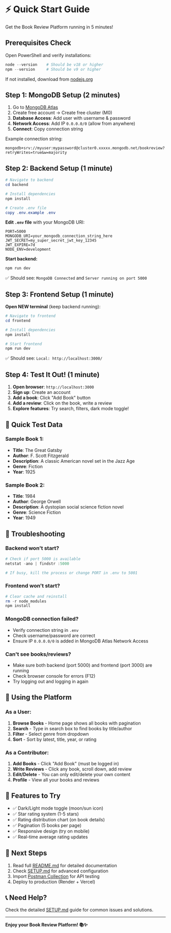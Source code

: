 # ⚡ Quick Start Guide

Get the Book Review Platform running in 5 minutes!

## Prerequisites Check

Open PowerShell and verify installations:

```powershell
node --version    # Should be v18 or higher
npm --version     # Should be v9 or higher
```

If not installed, download from [nodejs.org](https://nodejs.org/)

## Step 1: MongoDB Setup (2 minutes)

1. Go to [MongoDB Atlas](https://www.mongodb.com/cloud/atlas/register)
2. Create free account → Create free cluster (M0)
3. **Database Access**: Add user with username & password
4. **Network Access**: Add IP `0.0.0.0/0` (allow from anywhere)
5. **Connect**: Copy connection string

Example connection string:
```
mongodb+srv://myuser:mypassword@cluster0.xxxxx.mongodb.net/bookreview?retryWrites=true&w=majority
```

## Step 2: Backend Setup (1 minute)

```powershell
# Navigate to backend
cd backend

# Install dependencies
npm install

# Create .env file
copy .env.example .env
```

**Edit `.env` file** with your MongoDB URI:
```env
PORT=5000
MONGODB_URI=your_mongodb_connection_string_here
JWT_SECRET=my_super_secret_jwt_key_12345
JWT_EXPIRE=7d
NODE_ENV=development
```

**Start backend:**
```powershell
npm run dev
```

✅ Should see: `MongoDB Connected` and `Server running on port 5000`

## Step 3: Frontend Setup (1 minute)

**Open NEW terminal** (keep backend running):

```powershell
# Navigate to frontend
cd frontend

# Install dependencies
npm install

# Start frontend
npm run dev
```

✅ Should see: `Local: http://localhost:3000/`

## Step 4: Test It Out! (1 minute)

1. **Open browser**: `http://localhost:3000`
2. **Sign up**: Create an account
3. **Add a book**: Click "Add Book" button
4. **Add a review**: Click on the book, write a review
5. **Explore features**: Try search, filters, dark mode toggle!

## 🎯 Quick Test Data

### Sample Book 1:
- **Title**: The Great Gatsby
- **Author**: F. Scott Fitzgerald
- **Description**: A classic American novel set in the Jazz Age
- **Genre**: Fiction
- **Year**: 1925

### Sample Book 2:
- **Title**: 1984
- **Author**: George Orwell
- **Description**: A dystopian social science fiction novel
- **Genre**: Science Fiction
- **Year**: 1949

## 🔧 Troubleshooting

### Backend won't start?
```powershell
# Check if port 5000 is available
netstat -ano | findstr :5000

# If busy, kill the process or change PORT in .env to 5001
```

### Frontend won't start?
```powershell
# Clear cache and reinstall
rm -r node_modules
npm install
```

### MongoDB connection failed?
- Verify connection string in `.env`
- Check username/password are correct
- Ensure IP `0.0.0.0/0` is added in MongoDB Atlas Network Access

### Can't see books/reviews?
- Make sure both backend (port 5000) and frontend (port 3000) are running
- Check browser console for errors (F12)
- Try logging out and logging in again

## 📱 Using the Platform

### As a User:
1. **Browse Books** - Home page shows all books with pagination
2. **Search** - Type in search box to find books by title/author
3. **Filter** - Select genre from dropdown
4. **Sort** - Sort by latest, title, year, or rating

### As a Contributor:
1. **Add Books** - Click "Add Book" (must be logged in)
2. **Write Reviews** - Click any book, scroll down, add review
3. **Edit/Delete** - You can only edit/delete your own content
4. **Profile** - View all your books and reviews

## 🎨 Features to Try

- ✅ Dark/Light mode toggle (moon/sun icon)
- ✅ Star rating system (1-5 stars)
- ✅ Rating distribution chart (on book details)
- ✅ Pagination (5 books per page)
- ✅ Responsive design (try on mobile)
- ✅ Real-time average rating updates

## 🚀 Next Steps

1. Read full [README.md](./README.md) for detailed documentation
2. Check [SETUP.md](./SETUP.md) for advanced configuration
3. Import [Postman Collection](./backend/Postman_Collection.json) for API testing
4. Deploy to production (Render + Vercel)

## 📞 Need Help?

Check the detailed [SETUP.md](./SETUP.md) guide for common issues and solutions.

---

**Enjoy your Book Review Platform! 📚✨**
